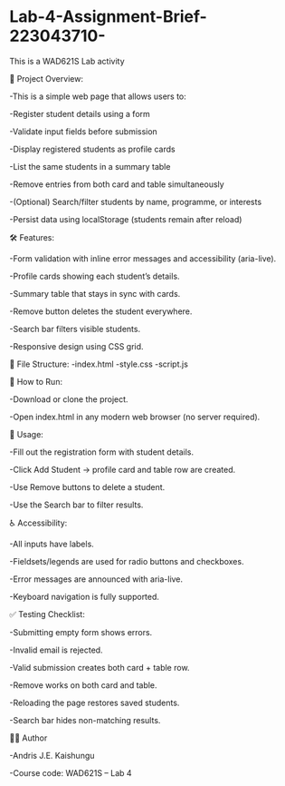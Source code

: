 # Lab-4-Assignment-Brief-223043710-
This is a WAD621S Lab activity

📌 Project Overview:

  -This is a simple web page that allows users to:

  -Register student details using a form

  -Validate input fields before submission

  -Display registered students as profile cards

  -List the same students in a summary table

  -Remove entries from both card and table simultaneously

  -(Optional) Search/filter students by name, programme, or interests

  -Persist data using localStorage (students remain after reload)

🛠️ Features:

  -Form validation with inline error messages and accessibility (aria-live).

  -Profile cards showing each student’s details.

  -Summary table that stays in sync with cards.

  -Remove button deletes the student everywhere.

  -Search bar filters visible students.

  -Responsive design using CSS grid.

📂 File Structure:
  -index.html
  -style.css
  -script.js

🚀 How to Run:

  -Download or clone the project.

  -Open index.html in any modern web browser (no server required).

🔑 Usage:

  -Fill out the registration form with student details.

  -Click Add Student → profile card and table row are created.

  -Use Remove buttons to delete a student.

  -Use the Search bar to filter results.

♿ Accessibility:

  -All inputs have labels.

  -Fieldsets/legends are used for radio buttons and checkboxes.

  -Error messages are announced with aria-live.

  -Keyboard navigation is fully supported.

✅ Testing Checklist:

  -Submitting empty form shows errors.

  -Invalid email is rejected.

  -Valid submission creates both card + table row.

  -Remove works on both card and table.

  -Reloading the page restores saved students.

  -Search bar hides non-matching results.
  
👨‍💻 Author

  -Andris J.E. Kaishungu

  -Course code: WAD621S – Lab 4
